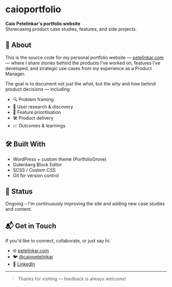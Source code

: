 # caioportfolio

**Caio Petelinkar's portfolio website**  
Showcasing product case studies, features, and side projects.

## 🧭 About

This is the source code for my personal portfolio website — [petelinkar.com](https://petelinkar.com) — where I share stories behind the products I've worked on, features I've developed, and strategic use cases from my experience as a Product Manager.

The goal is to document not just the *what*, but the *why* and *how* behind product decisions — including:
- 🔍 Problem framing
- 🧪 User research & discovery
- 🎯 Feature prioritisation
- 🛠️ Product delivery
- 📈 Outcomes & learnings

## 🛠️ Built With

- WordPress + custom theme (PortfolioGrove)
- Gutenberg Block Editor
- SCSS / Custom CSS
- Git for version control

## 🚧 Status

Ongoing – I'm continuously improving the site and adding new case studies and content.

## 📬 Get in Touch

If you'd like to connect, collaborate, or just say hi:
- 🌐 [petelinkar.com](https://petelinkar.com)
- 🐦 [@caiopetelinkar](https://x.com/caiopetelinkar)
- 💼 [LinkedIn](https://www.linkedin.com/in/petelinkar/)

---

> Thanks for visiting — feedback is always welcome!
